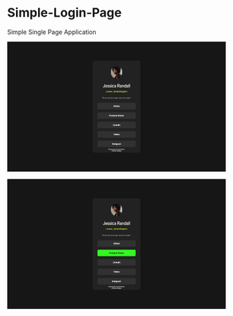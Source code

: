 # Simple-Login-Page
Simple Single Page Application

<p align="center">
  <img src="https://github.com/risuunn/Simple-Login-Page/blob/main/Login%20Page.png?raw=true" alt="desktop-desing" width="auto" height="300">
</p>

<p align="center">
  <img src="https://github.com/risuunn/Simple-Login-Page/blob/main/Hover.png?raw=true" alt="hover" width="auto" height="300">
</p>
